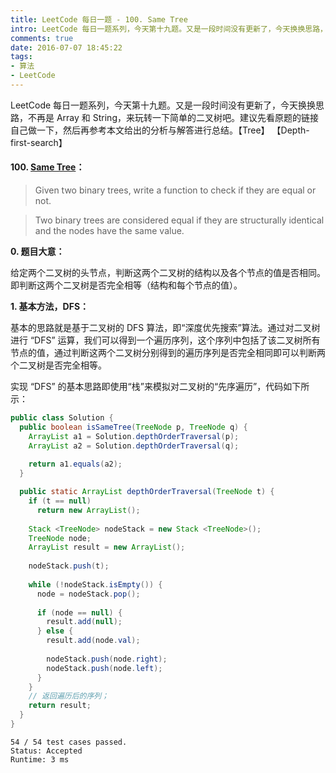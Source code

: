 ```yaml
---
title: LeetCode 每日一题 - 100. Same Tree
intro: LeetCode 每日一题系列，今天第十九题。又是一段时间没有更新了，今天换换思路，不再是 Array 和 String，来玩转一下简单的二叉树吧。建议先看原题的链接自己做一下，然后再参考本文给出的分析与解答进行总结。【Tree】 【Depth-first-search】
comments: true
date: 2016-07-07 18:45:22
tags:
- 算法
- LeetCode
---
```


LeetCode 每日一题系列，今天第十九题。又是一段时间没有更新了，今天换换思路，不再是 Array 和 String，来玩转一下简单的二叉树吧。建议先看原题的链接自己做一下，然后再参考本文给出的分析与解答进行总结。【Tree】 【Depth-first-search】

#### 100. [Same Tree](https://leetcode.com/problems/same-tree/)：

> Given two binary trees, write a function to check if they are equal or not.

> Two binary trees are considered equal if they are structurally identical and the nodes have the same value.

**0. 题目大意：**

给定两个二叉树的头节点，判断这两个二叉树的结构以及各个节点的值是否相同。即判断这两个二叉树是否完全相等（结构和每个节点的值）。

**1. 基本方法，DFS：**

基本的思路就是基于二叉树的 DFS 算法，即“深度优先搜索”算法。通过对二叉树进行 “DFS” 运算，我们可以得到一个遍历序列，这个序列中包括了该二叉树所有节点的值，通过判断这两个二叉树分别得到的遍历序列是否完全相同即可以判断两个二叉树是否完全相等。

实现 “DFS” 的基本思路即使用“栈”来模拟对二叉树的“先序遍历”，代码如下所示：

```java
public class Solution {
  public boolean isSameTree(TreeNode p, TreeNode q) {
    ArrayList a1 = Solution.depthOrderTraversal(p);
    ArrayList a2 = Solution.depthOrderTraversal(q);
			
    return a1.equals(a2);
  }

  public static ArrayList depthOrderTraversal(TreeNode t) {
    if (t == null) 
      return new ArrayList();
		
    Stack <TreeNode> nodeStack = new Stack <TreeNode>();
    TreeNode node;
    ArrayList result = new ArrayList();
		
    nodeStack.push(t);
		
    while (!nodeStack.isEmpty()) {
      node = nodeStack.pop();
			
      if (node == null) {
        result.add(null);
      } else {
        result.add(node.val);
				
        nodeStack.push(node.right);
        nodeStack.push(node.left);
      }
    }
    // 返回遍历后的序列；
    return result;	
  }
}
```

```text
54 / 54 test cases passed.
Status: Accepted
Runtime: 3 ms
```
